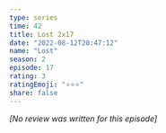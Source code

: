 ```yaml
---
type: series
time: 42
title: Lost 2x17
date: "2022-08-12T20:47:12"
name: "Lost"
season: 2
episode: 17
rating: 3
ratingEmoji: "⭐️⭐️⭐️"
share: false
---
```


*[No review was written for this episode]*